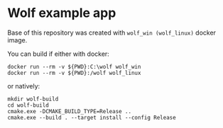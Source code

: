 # Wolf example app

Base of this repository was created with `wolf_win (wolf_linux)` docker image.

You can build if either with docker:
```
docker run --rm -v ${PWD}:C:\wolf wolf_win
docker run --rm -v ${PWD}:/wolf wolf_linux
```

or natively:
```
mkdir wolf-build
cd wolf-build
cmake.exe -DCMAKE_BUILD_TYPE=Release ..
cmake.exe --build . --target install --config Release
```
